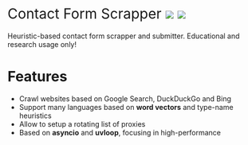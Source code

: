 <h1 style="font-weight:normal">
  Contact Form Scrapper
  <a href="https://github.com/brunoalano/contact-form-scrapper/releases"><img src=https://img.shields.io/github/release/brunoalano/contact-form-scrapper.svg?colorB=58839b></a>
  <a href="https://github.com/brunoalano/contact-form-scrapper/blob/master/LICENSE"><img src=https://img.shields.io/github/license/brunoalano/contact-form-scrapper.svg?colorB=ff0000></a>
</h1>

Heuristic-based contact form scrapper and submitter. Educational and research usage only!
<br>


Features
========
* Crawl websites based on Google Search, DuckDuckGo and Bing
* Support many languages based on **word vectors** and type-name heuristics
* Allow to setup a rotating list of proxies
* Based on **asyncio** and **uvloop**, focusing in high-performance

